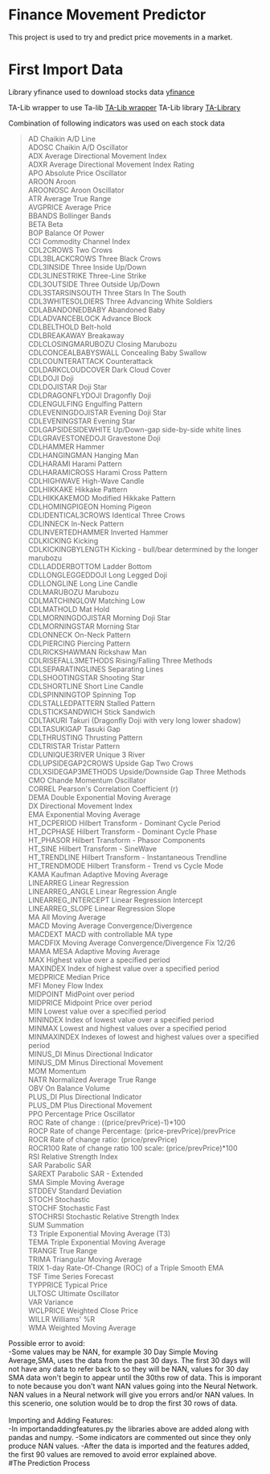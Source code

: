 # Finance Movement Predictor

This project is used to try and predict price movements in a market. 

# First Import Data
Library yfinance used to download stocks data [yfinance](https://pypi.org/project/yfinance/)

TA-Lib wrapper to use Ta-lib [TA-Lib wrapper](https://github.com/mrjbq7/ta-lib)
TA-Lib library [TA-Library](https://ta-lib.org/)

Combination of following indicators was used on each stock data
>AD                  Chaikin A/D Line<br/>
>ADOSC               Chaikin A/D Oscillator<br/>
>ADX                 Average Directional Movement Index<br/>
>ADXR                Average Directional Movement Index Rating<br/>
>APO                 Absolute Price Oscillator<br/>
>AROON               Aroon<br/>
>AROONOSC            Aroon Oscillator<br/>
>ATR                 Average True Range<br/>
>AVGPRICE            Average Price<br/>
>BBANDS              Bollinger Bands<br/>
>BETA                Beta<br/>
>BOP                 Balance Of Power<br/>
>CCI                 Commodity Channel Index<br/>
>CDL2CROWS           Two Crows<br/>
>CDL3BLACKCROWS      Three Black Crows<br/>
>CDL3INSIDE          Three Inside Up/Down<br/>
>CDL3LINESTRIKE      Three-Line Strike <br/>
>CDL3OUTSIDE         Three Outside Up/Down<br/>
>CDL3STARSINSOUTH    Three Stars In The South<br/>
>CDL3WHITESOLDIERS   Three Advancing White Soldiers<br/>
>CDLABANDONEDBABY    Abandoned Baby<br/>
>CDLADVANCEBLOCK     Advance Block<br/>
>CDLBELTHOLD         Belt-hold<br/>
>CDLBREAKAWAY        Breakaway<br/>
>CDLCLOSINGMARUBOZU  Closing Marubozu<br/>
>CDLCONCEALBABYSWALL Concealing Baby Swallow<br/>
>CDLCOUNTERATTACK    Counterattack<br/>
>CDLDARKCLOUDCOVER   Dark Cloud Cover<br/>
>CDLDOJI             Doji<br/>
>CDLDOJISTAR         Doji Star<br/>
>CDLDRAGONFLYDOJI    Dragonfly Doji<br/>
>CDLENGULFING        Engulfing Pattern<br/>
>CDLEVENINGDOJISTAR  Evening Doji Star<br/>
>CDLEVENINGSTAR      Evening Star<br/>
>CDLGAPSIDESIDEWHITE Up/Down-gap side-by-side white lines<br/>
>CDLGRAVESTONEDOJI   Gravestone Doji<br/>
>CDLHAMMER           Hammer<br/>
>CDLHANGINGMAN       Hanging Man<br/>
>CDLHARAMI           Harami Pattern<br/>
>CDLHARAMICROSS      Harami Cross Pattern<br/>
>CDLHIGHWAVE         High-Wave Candle<br/>
>CDLHIKKAKE          Hikkake Pattern<br/>
>CDLHIKKAKEMOD       Modified Hikkake Pattern<br/>
>CDLHOMINGPIGEON     Homing Pigeon<br/>
>CDLIDENTICAL3CROWS  Identical Three Crows<br/>
>CDLINNECK           In-Neck Pattern<br/>
>CDLINVERTEDHAMMER   Inverted Hammer<br/>
>CDLKICKING          Kicking<br/>
>CDLKICKINGBYLENGTH  Kicking - bull/bear determined by the longer marubozu<br/>
>CDLLADDERBOTTOM     Ladder Bottom<br/>
>CDLLONGLEGGEDDOJI   Long Legged Doji<br/>
>CDLLONGLINE         Long Line Candle<br/>
>CDLMARUBOZU         Marubozu<br/>
>CDLMATCHINGLOW      Matching Low<br/>
>CDLMATHOLD          Mat Hold<br/>
>CDLMORNINGDOJISTAR  Morning Doji Star<br/>
>CDLMORNINGSTAR      Morning Star<br/>
>CDLONNECK           On-Neck Pattern<br/>
>CDLPIERCING         Piercing Pattern<br/>
>CDLRICKSHAWMAN      Rickshaw Man<br/>
>CDLRISEFALL3METHODS Rising/Falling Three Methods<br/>
>CDLSEPARATINGLINES  Separating Lines<br/>
>CDLSHOOTINGSTAR     Shooting Star<br/>
>CDLSHORTLINE        Short Line Candle<br/>
>CDLSPINNINGTOP      Spinning Top<br/>
>CDLSTALLEDPATTERN   Stalled Pattern<br/>
>CDLSTICKSANDWICH    Stick Sandwich<br/>
>CDLTAKURI           Takuri (Dragonfly Doji with very long lower shadow)<br/>
>CDLTASUKIGAP        Tasuki Gap<br/>
>CDLTHRUSTING        Thrusting Pattern<br/>
>CDLTRISTAR          Tristar Pattern<br/>
>CDLUNIQUE3RIVER     Unique 3 River<br/>
>CDLUPSIDEGAP2CROWS  Upside Gap Two Crows<br/>
>CDLXSIDEGAP3METHODS Upside/Downside Gap Three Methods<br/>
>CMO                 Chande Momentum Oscillator<br/>
>CORREL              Pearson's Correlation Coefficient (r)<br/>
>DEMA                Double Exponential Moving Average<br/>
>DX                  Directional Movement Index<br/>
>EMA                 Exponential Moving Average<br/>
>HT_DCPERIOD         Hilbert Transform - Dominant Cycle Period<br/>
>HT_DCPHASE          Hilbert Transform - Dominant Cycle Phase<br/>
>HT_PHASOR           Hilbert Transform - Phasor Components<br/>
>HT_SINE             Hilbert Transform - SineWave<br/>
>HT_TRENDLINE        Hilbert Transform - Instantaneous Trendline<br/>
>HT_TRENDMODE        Hilbert Transform - Trend vs Cycle Mode<br/>
>KAMA                Kaufman Adaptive Moving Average<br/>
>LINEARREG           Linear Regression<br/>
>LINEARREG_ANGLE     Linear Regression Angle<br/>
>LINEARREG_INTERCEPT Linear Regression Intercept<br/>
>LINEARREG_SLOPE     Linear Regression Slope<br/>
>MA                  All Moving Average<br/>
>MACD                Moving Average Convergence/Divergence<br/>
>MACDEXT             MACD with controllable MA type<br/>
>MACDFIX             Moving Average Convergence/Divergence Fix 12/26<br/>
>MAMA                MESA Adaptive Moving Average<br/>
>MAX                 Highest value over a specified period<br/>
>MAXINDEX            Index of highest value over a specified period<br/>
>MEDPRICE            Median Price<br/>
>MFI                 Money Flow Index<br/>
>MIDPOINT            MidPoint over period<br/>
>MIDPRICE            Midpoint Price over period<br/>
>MIN                 Lowest value over a specified period<br/>
>MININDEX            Index of lowest value over a specified period<br/>
>MINMAX              Lowest and highest values over a specified period<br/>
>MINMAXINDEX         Indexes of lowest and highest values over a specified period<br/>
>MINUS_DI            Minus Directional Indicator<br/>
>MINUS_DM            Minus Directional Movement<br/>
>MOM                 Momentum<br/>
>NATR                Normalized Average True Range<br/>
>OBV                 On Balance Volume<br/>
>PLUS_DI             Plus Directional Indicator<br/>
>PLUS_DM             Plus Directional Movement<br/>
>PPO                 Percentage Price Oscillator<br/>
>ROC                 Rate of change : ((price/prevPrice)-1)*100<br/>
>ROCP                Rate of change Percentage: (price-prevPrice)/prevPrice<br/>
>ROCR                Rate of change ratio: (price/prevPrice)<br/>
>ROCR100             Rate of change ratio 100 scale: (price/prevPrice)*100<br/>
>RSI                 Relative Strength Index<br/>
>SAR                 Parabolic SAR<br/>
>SAREXT              Parabolic SAR - Extended<br/>
>SMA                 Simple Moving Average<br/>
>STDDEV              Standard Deviation<br/>
>STOCH               Stochastic<br/>
>STOCHF              Stochastic Fast<br/>
>STOCHRSI            Stochastic Relative Strength Index<br/>
>SUM                 Summation<br/>
>T3                  Triple Exponential Moving Average (T3)<br/>
>TEMA                Triple Exponential Moving Average<br/>
>TRANGE              True Range<br/>
>TRIMA               Triangular Moving Average<br/>
>TRIX                1-day Rate-Of-Change (ROC) of a Triple Smooth EMA<br/>
>TSF                 Time Series Forecast<br/>
>TYPPRICE            Typical Price<br/>
>ULTOSC              Ultimate Oscillator<br/>
>VAR                 Variance<br/>
>WCLPRICE            Weighted Close Price<br/>
>WILLR               Williams' %R <br/>
>WMA                 Weighted Moving Average<br/>



Possible error to avoid: <br/>
-Some values may be NAN, for example 30 Day Simple Moving Average,SMA, uses the data from the past 30 days. The first 30 days will not have any data to refer back to so they will be NAN, values for 30 day SMA data won't begin to appear until the 30ths row of data. This is imporant to note because you don't want NAN values going into the Neural Network. NAN values in a Neural network will give you errors and/or NAN values. In this scenerio, one solution would be to drop the first 30 rows of data. 
<br/><br/>
Importing and Adding Features:<br/>
-In importandaddingfeatures.py the libraries above are added along with pandas and numpy.
-Some indicators are commented out since they only produce NAN values.
-After the data is imported and the features added, the first 90 values are removed to avoid error explained above.
<br/>
#The Prediction Process



